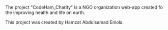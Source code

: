 The project "CodeHam_Charity" is a NGO organization web-app created fo the improving health and life on earth.

This project was created by Hamzat Abdulsamad Eniola.